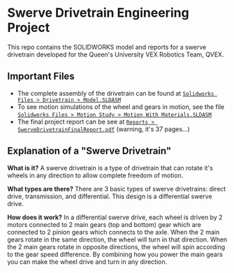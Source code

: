 # Swerve Drivetrain Engineering Project
This repo contains the SOLIDWORKS model and reports for a swerve drivetrain developed for the Queen's University VEX Robotics Team, QVEX.

## Important Files
- The complete assembly of the drivetrain can be found at [`Solidworks Files > Drivetrain > Model.SLDASM`](https://github.com/SoslyLW/Swerve-Drivetrain-Engineering-Project/blob/main/Solidworks%20Files/Drivetrain/Model.SLDASM) 
- To see motion simulations of the wheel and gears in motion, see the file [`Solidworks Files > Motion Study > Motion With Materials.SLDASM`](https://github.com/SoslyLW/Swerve-Drivetrain-Engineering-Project/blob/main/Solidworks%20Files/Motion%20Study/Motion%20With%20Materials.SLDASM)
- The final project report can be see at [`Reports > SwerveDrivetrainFinalReport.pdf`](https://github.com/SoslyLW/Swerve-Drivetrain-Engineering-Project/blob/main/Reports/SwerveDrivetrainFinalReport.pdf)  (warning, it's 37 pages...)

## Explanation of a "Swerve Drivetrain"
**What is it?**
A swerve drivetrain is a type of drivetrain that can rotate it's wheels in any direction to allow complete freedom of motion.

**What types are there?**
There are 3 basic types of swerve drivetrains: direct drive, transmission, and differential. This design is a differential swerve drive.

**How does it work?**
In a differential swerve drive, each wheel is driven by 2 motors connected to 2 main gears (top and bottom) gear which are connected to 2 pinion gears which connects to the axle. When the 2 main gears rotate in the same direction, the wheel will turn in that direction. When the 2 main gears rotate in opposite directions, the wheel will spin according to the gear speed difference. By combining how you power the main gears you can make the wheel drive and turn in any direction.